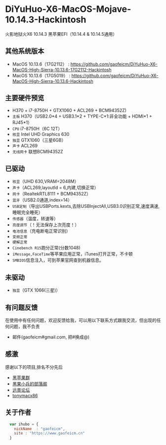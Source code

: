# DiYuHuo-X6-MacOS-Mojave-10.14.3-Hackintosh

火影地狱火X6 10.14.3 黑苹果EFI（10.14.4 & 10.14.5通用）

## 其他系统版本
* MacOS 10.13.6（17G2112） : https://github.com/gaofeicm/DiYuHuo-X6-MacOS-High-Sierra-10.13.6-17G2112-Hackintosh
* MacOS 10.13.6（17G5019） : https://github.com/gaofeicm/DiYuHuo-X6-MacOS-High-Sierra-10.13.6-Hackintosh

## 主要硬件预览
*    H370 + i7-8750H + GTX1060 + ACL269 + BCM94352Z)
*   `主板` H370（USB2.0\*4 + USB3.1\*2 + TYPE-C\*1:非全功能 + HDMI\*1 + RJ45\*1）
*   `CPU` i7-8750H（6C 12T）
*   `核显` Intel UHD Graphics 630
*   `独显` GTX1060（三星6GB）
*   `声卡` ACL269
*   `无线网卡` 联想BCM94352Z

##  已驱动
*   `核显`（UHD 630,VRAM=2048M）
*   `声卡`（ACL269,layoutId = 6,内建,切换正常）
*   `网卡`（RealtekRTL8111 + BCM94352Z）
*   `蓝牙`（USB2.0通道,index=14）
*   `USB定制`（导出USBPorts.kexts,去除USBInjectAll,USB3.0识别正常,速度满速,睡眠完全睡死）
*   `传感器`（温度，转速等）
*   `亮度调节`（！无法保存上次亮度！）
*   `电池信息`（充电断电正常识别）
*   `变频正常`
*   `硬解正常`
*   `Cinebench R15`跑分正常(分数1048)
*   `iMessage,FaceTime`等苹果应用正常，iTunes打开正常，不卡顿
*   `SMBIOS`信息注入，可到苹果官网查到机器信息。

##  未驱动
*   `独显`（GTX 1066(三星)）

## 有问题反馈
在使用中有任何问题，欢迎反馈给我，可以用以下联系方式跟我交流，但出现的任何问题，我不负责

* 邮件(gaofeicm#gmail.com, 把#换成@)

## 感激
感谢以下的项目,排名不分先后

* [黑苹果群](https://im.qq.com/) 
* [黑果小兵的部落阁](https://blog.daliansky.net/)
* [远景论坛](http://bbs.pcbeta.com/)
* [tonymacx86](https://www.tonymacx86.com)

## 关于作者

```javascript
  var ihubo = {
    nickName  : "gaofeicm",
    site : "https://www.gaofeicm.cn"
  }
```
